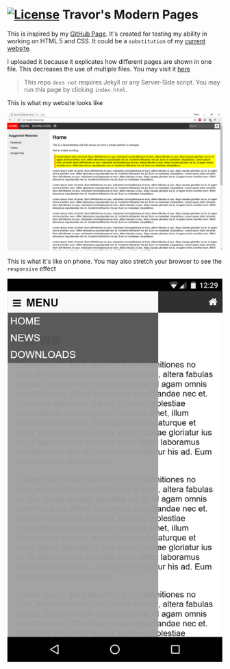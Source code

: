 # <a href="https://www.gnu.org/licenses/gpl-3.0.html">![License](https://www.gnu.org/graphics/gplv3-88x31.png "GNU General Public License v3.0")</a> Travor's Modern Pages

This is inspired by my [GitHub Page][ghpage]. It's created for testing my ability in working on HTML 5 and CSS. It could be a `substitution` of my [current website][ghpage].

I uploaded it because it explicates how different pages are shown in one file. This decreases the use of multiple files. You may visit it [here](http://modern.travor.top)

> This repo `does not` requires Jekyll or any Server-Side script. You may run this page by clicking `index.html`.

This is what my website looks like

![comp-v1.5-r1](images/comp-v1.5-r1.PNG "The look of v1.5-r1")

This is what it's like on phone. You may also stretch your browser to see the `responsive` effect

![phone-v1.5-r1](images/phone-v1.5-r1.PNG "The look of v1.5-r1 on Nexus 5X")

[ghpage]: http://www.travor.top

